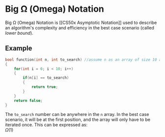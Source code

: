 # Big Ω (Omega) Notation
Big Ω (Omega) Notation is [[CS50x Asymptotic Notation]] used to describe an algorithm's complexity and efficiency in the best case scenario (called *lower bound*).

## Example
```c
bool function(int n, int to_search) //assume n as an array of size 10 and to_search as a number to be searched in the array
{
    for(int i = 0; i < 10; i++)
    {
        if(n[i] == to_search)
        {
            return true;
        } 
    }
    return false;
}
```
The `to_search` number can be anywhere in the `n` array. In the best case scenario, it will be at the first position, and the array will only have to be iterated once.
This can be expressed as:  
$Ω(1)$
